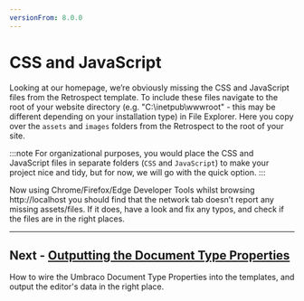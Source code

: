 ```yaml
---
versionFrom: 8.0.0
---
```

# CSS and JavaScript

Looking at our homepage, we’re obviously missing the CSS and JavaScript files from the Retrospect template. To include these files navigate to the root of your website directory (e.g. "C:\inetpub\wwwroot" - this may be different depending on your installation type) in File Explorer. Here you copy over the `assets` and `images` folders from the Retrospect to the root of your site.

:::note
For organizational purposes, you would place the CSS and JavaScript files in separate folders (`CSS` and `JavaScript`) to make your project nice and tidy, but for now, we will go with the quick option.
:::

Now using Chrome/Firefox/Edge Developer Tools whilst browsing http://localhost you should find that the network tab doesn’t report any missing assets/files. If it does, have a look and fix any typos, and check if the files are in the right places. 

---

## Next - [Outputting the Document Type Properties](../Outputting-the-Document-Type-Properties)
How to wire the Umbraco Document Type Properties into the templates, and output the editor's data in the right place.

